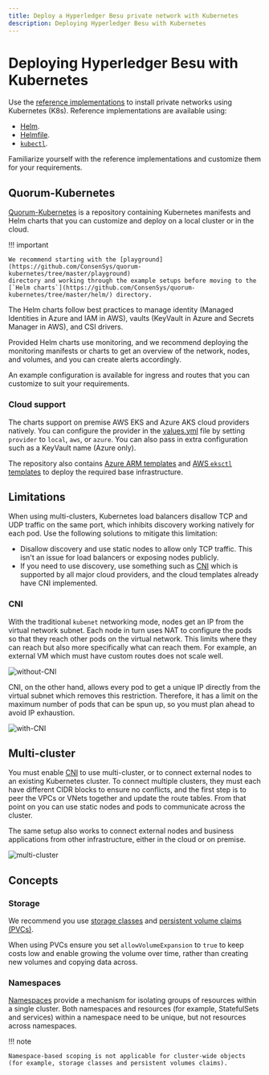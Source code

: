 ```yaml
---
title: Deploy a Hyperledger Besu private network with Kubernetes
description: Deploying Hyperledger Besu with Kubernetes
---
```


# Deploying Hyperledger Besu with Kubernetes

Use the [reference implementations](https://github.com/ConsenSys/besu-kubernetes) to install
private networks using Kubernetes (K8s). Reference implementations are available using:

* [Helm](https://github.com/ConsenSys/quorum-kubernetes/tree/master/helm).
* [Helmfile](https://github.com/roboll/helmfile).
* [`kubectl`](https://github.com/ConsenSys/besu-kubernetes/tree/master/playground/kubectl).

Familiarize yourself with the reference implementations and customize them for your requirements.

## Quorum-Kubernetes

[Quorum-Kubernetes](https://github.com/ConsenSys/quorum-Kubernetes) is a repository containing Kubernetes manifests and
Helm charts that you can customize and deploy on a local cluster or in the cloud.

!!! important

    We recommend starting with the [playground](https://github.com/ConsenSys/quorum-kubernetes/tree/master/playground)
    directory and working through the example setups before moving to the
    [`Helm charts`](https://github.com/ConsenSys/quorum-kubernetes/tree/master/helm/) directory.

The Helm charts follow best practices to manage identity (Managed Identities in Azure and IAM in AWS),
vaults (KeyVault in Azure and Secrets Manager in AWS), and CSI drivers.

Provided Helm charts use monitoring, and we recommend deploying the monitoring manifests or charts
to get an overview of the network, nodes, and volumes, and you can create alerts accordingly.

An example configuration is available for ingress and routes that you can customize to suit your requirements.

### Cloud support

The charts support on premise AWS EKS and Azure AKS cloud providers natively. You can configure the provider in
the [values.yml](https://github.com/ConsenSys/quorum-kubernetes/blob/master/helm/values/genesis-goquorum.yml)
file by setting `provider` to `local`, `aws`, or `azure`.
You can also pass in extra configuration such as a KeyVault name (Azure only).

The repository also contains [Azure ARM templates](https://github.com/ConsenSys/quorum-kubernetes/tree/master/azure) and
[AWS `eksctl` templates](https://github.com/ConsenSys/quorum-kubernetes/tree/master/aws) to deploy the required base infrastructure.

## Limitations

When using multi-clusters, Kubernetes load balancers disallow TCP and UDP traffic on the same port, which inhibits
discovery working natively for each pod.
Use the following solutions to mitigate this limitation:

* Disallow discovery and use static nodes to allow only TCP traffic.
  This isn't an issue for load balancers or exposing nodes publicly.
* If you need to use discovery, use something such as [CNI](#CNI) which is supported by all major cloud providers, and
  the cloud templates already have CNI implemented.

### CNI

With the traditional `kubenet` networking mode, nodes get an IP from the virtual network subnet.
Each node in turn uses NAT to configure the pods so that they reach other pods on the virtual network.
This limits where they can reach but also more specifically what can reach them.
For example, an external VM which must have custom routes does not scale well.

![without-CNI](../../images/kubernetes-1.jpeg)

CNI, on the other hand, allows every pod to get a unique IP directly from the virtual subnet which removes this restriction.
Therefore, it has a limit on the maximum number of pods that can be spun up, so you must plan ahead to avoid IP exhaustion.

![with-CNI](../../images/kubernetes-2.jpeg)

## Multi-cluster

You must enable [CNI](#cni) to use multi-cluster, or to connect external nodes to an existing Kubernetes cluster.
To connect multiple clusters, they must each have different CIDR blocks to ensure no conflicts, and the first step is to
peer the VPCs or VNets together and update the route tables.
From that point on you can use static nodes and pods to communicate across the cluster.

The same setup also works to connect external nodes and business applications from other infrastructure, either in the
cloud or on premise.

![multi-cluster](../../images/kubernetes-3.png)

## Concepts

### Storage

We recommend you use [storage classes](https://kubernetes.io/docs/concepts/storage/storage-classes/) and
[persistent volume claims (PVCs)](https://kubernetes.io/docs/concepts/storage/persistent-volumes/#persistentvolumeclaims).

When using PVCs ensure you set `allowVolumeExpansion` to `true` to keep costs
low and enable growing the volume over time, rather than creating new volumes and copying data across.

### Namespaces

[Namespaces](https://kubernetes.io/docs/concepts/overview/working-with-objects/namespaces/) provide
a mechanism for isolating groups of resources within a single cluster. Both namespaces and
resources (for example, StatefulSets and services) within a namespace need to be unique, but not
resources across namespaces.

!!! note

    Namespace-based scoping is not applicable for cluster-wide objects (for example, storage classes and persistent volumes claims).
